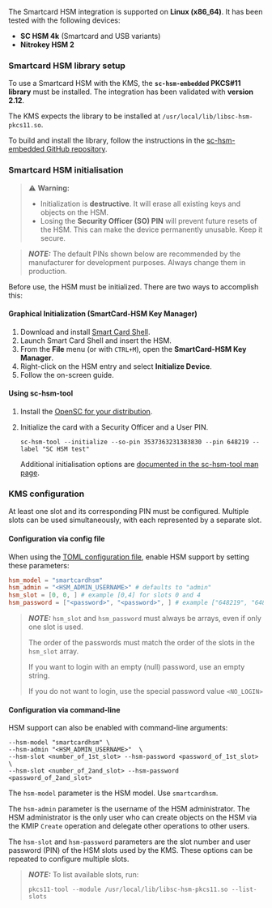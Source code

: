 
The Smartcard HSM integration is supported on **Linux (x86_64)**.
It has been tested with the following devices:

- **SC HSM 4k** (Smartcard and USB variants)
- **Nitrokey HSM 2**

### Smartcard HSM library setup

To use a Smartcard HSM with the KMS, the **`sc-hsm-embedded` PKCS#11 library** must be installed.
The integration has been validated with **version 2.12**.

The KMS expects the library to be installed at `/usr/local/lib/libsc-hsm-pkcs11.so`.

To build and install the library, follow the instructions in the [sc-hsm-embedded GitHub repository](https://github.com/CardContact/sc-hsm-embedded).

### Smartcard HSM initialisation

> ⚠️ **Warning:**
>
> - Initialization is **destructive**. It will erase all existing keys and objects on the HSM.
> - Losing the **Security Officer (SO) PIN** will prevent future resets of the HSM. This can make the device permanently unusable. Keep it secure.

> **_NOTE:_**
> The default PINs shown below are recommended by the manufacturer for development purposes. Always change them in production.

Before use, the HSM must be initialized. There are two ways to accomplish this:

#### Graphical Initialization (SmartCard-HSM Key Manager)

1. Download and install [Smart Card Shell](https://www.openscdp.org/scsh3/download.html).
2. Launch Smart Card Shell and insert the HSM.
3. From the **File** menu (or with `CTRL+M`), open the **SmartCard-HSM Key Manager**.
4. Right-click on the HSM entry and select **Initialize Device**.
5. Follow the on-screen guide.

#### Using sc-hsm-tool

1. Install the [OpenSC for your distribution](https://github.com/OpenSC/OpenSC/wiki/Linux-Distributions).

2. Initialize the card with a Security Officer and a User PIN.

   ```shell
   sc-hsm-tool --initialize --so-pin 3537363231383830 --pin 648219 --label "SC HSM test"
   ```

   Additional initialisation options are [documented in the sc-hsm-tool man page](https://manpages.ubuntu.com/manpages/en/man1/sc-hsm-tool.1.html).

### KMS configuration

At least one slot and its corresponding PIN must be configured.
Multiple slots can be used simultaneously, with each represented by a separate slot.

#### Configuration via config file

When using the [TOML configuration file](../server_configuration_file.md#toml-configuration-file), enable HSM support by setting these parameters:

```toml
hsm_model = "smartcardhsm"
hsm_admin = "<HSM_ADMIN_USERNAME>" # defaults to "admin"
hsm_slot = [0, 0, ] # example [0,4] for slots 0 and 4
hsm_password = ["<password>", "<password>", ] # example ["648219", "648219"] for slots 0 and 4
```

> **_NOTE:_**  `hsm_slot` and `hsm_password` must always be arrays, even if only one slot is used.
>
> The order of the passwords must match the order of the slots in the `hsm_slot` array.
>
> If you want to login with an empty (null) password, use an empty string.
>
> If you do not want to login, use the special password value `<NO_LOGIN>`

#### Configuration via command-line

HSM support can also be enabled with command-line arguments:

```shell
--hsm-model "smartcardhsm" \
--hsm-admin "<HSM_ADMIN_USERNAME>"  \
--hsm-slot <number_of_1st_slot> --hsm-password <password_of_1st_slot> \
--hsm-slot <number_of_2and_slot> --hsm-password <password_of_2and_slot>
```

The `hsm-model` parameter is the HSM model. Use `smartcardhsm`.

The `hsm-admin` parameter is the username of the HSM administrator.
The HSM administrator is the only user who can create objects on the HSM via the KMIP `Create` operation
and delegate other operations to other users.

The `hsm-slot` and `hsm-password` parameters are the slot number and user password (PIN) of the HSM slots used by the KMS.
These options can be repeated to configure multiple slots.

> **_NOTE:_** To list available slots, run:
>
> ```shell
> pkcs11-tool --module /usr/local/lib/libsc-hsm-pkcs11.so --list-slots
> ```
